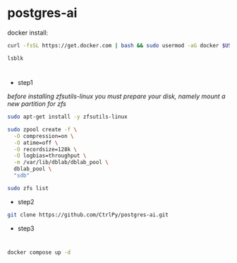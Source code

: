 # postgres-ai


docker install: 


 ```zsh
 curl -fsSL https://get.docker.com | bash && sudo usermod -aG docker $USER && exit
 ```


`lsblk`




#

* step1 

*before installing zfsutils-linux you must prepare your disk, namely mount a new partition for zfs*


```zsh
sudo apt-get install -y zfsutils-linux
```



```zsh
sudo zpool create -f \
  -O compression=on \
  -O atime=off \
  -O recordsize=128k \
  -O logbias=throughput \
  -m /var/lib/dblab/dblab_pool \
  dblab_pool \
  "sdb"
  ```




  ```zsh
  sudo zfs list
  ```


* step2



```zsh
git clone https://github.com/CtrlPy/postgres-ai.git
```


* step3
#



  ```zsh
docker compose up -d
  ```



  